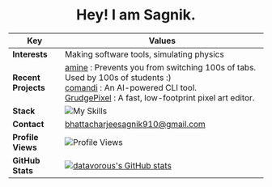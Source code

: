 <div align="center">
  
# Hey! I am Sagnik.

| **Key**           | **Values**                                                                                      |
|-------------------------|--------------------------------------------------------------------------------------------------|
| **Interests**           | Making software tools, simulating physics                                            |
| **Recent Projects**    | <div align="left">[amine](https://github.com/datavorous/comandi) : Prevents you from switching 100s of tabs. Used by 100s of students :) <br> [comandi](https://github.com/datavorous/comandi) : An AI-powered CLI tool. <br> [GrudgePixel](https://github.com/datavorous/GrudgePixel) : A fast, low-footprint pixel art editor. </div>|
| **Stack**            | ![My Skills](https://skillicons.dev/icons?i=arduino,c,python,flask,figma,tailwindcss) |
| **Contact**             | [bhattacharjeesagnik910@gmail.com](mailto:bhattacharjeesagnik910@gmail.com)                                                  |
| **Profile Views**       | ![Profile Views](https://visitcount.itsvg.in/api?id=datavorous&icon=0&color=0)                    |
| **GitHub Stats**        | [![datavorous's GitHub stats](https://github-readme-stats.vercel.app/api?username=datavorous&show_icons=true&theme=transparent&rank_icon=percentile)](https://github.com/datavorous) |
